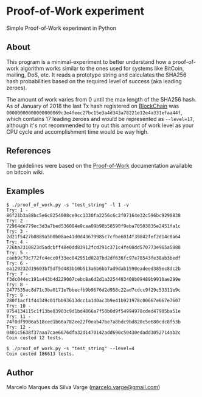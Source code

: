 # Proof-of-Work experiment
Simple Proof-of-Work experiment in Python

## About
This program is a minimal-experiment to better understand how a proof-of-work algorithm works similar to the ones used for systems like BitCoin, mailing, DoS, etc. It reads a prototype string and calculates the SHA256 hash probabilities based on the required level of success (aka leading zeroes).

The amount of work varies from 0 until the max length of the SHA256 hash. As of January of 2018 the last Tx hash registered on [BlockChain](https://blockchain.info/pt/block/00000000000000000069c3e4feec27bc15e3a4d343a78221e12e4a331efaa44f) was `00000000000000000069c3e4feec27bc15e3a4d343a78221e12e4a331efaa44f`, which contains 17 leading zeroes and would be represented as `--level=17`, although it's not recommended to try out this amount of work level as your CPU cycle and accomplishment time would be way high.

## References
The guidelines were based on the [Proof-of-Work](https://en.bitcoin.it/wiki/Proof_of_work) documentation available on bitcoin wiki.

## Examples

```
$ ./proof_of_work.py -s "test_string" -l 1 -v
Try: 1 - 86f21b3a88bc5e6c8254008ce9cc1330fa2256c6c2f07164e32c596bc9290838
Try: 2 - 72964de779ec3d3a7bed536084e9caa09b98b58590f9eba70503835e2451fa1c
Try: 3 - 2d21f5427b0889a5b0b08ae41d0d43679985c7cfbe6014f39842fef2d14c0a64
Try: 4 - 726ba2310823d5adcbff48e0dd83912fcd291c371c4fe08dd570773e965a5888
Try: 5 - caeb9c79c772fc4ecc0f33ec042951d0287bd2df636fc97e78543fe38ab3bedf
Try: 6 - ea129232d19603bf5df5d483b10b513a6b6bb7ad9dab1590eadeed385ec8dc2b
Try: 7 - f3dc044ec191a443b4d229007cebc8a6d2d1a3254483408b09489b9910ae299e
Try: 8 - 2477535ac8d71c3ba0171e7bbecfb9b9676d2d958c22ad7cdcc9f29c53311e9c
Try: 9 - 280f1acf1f44349c01fbb93613dcc1a1d0ac3b9e41b921978c00667e667e7607
Try: 10 - 9754134115c1f13be83903c9d1bd4866a7f50b0d9f54994978cded47905ba51e
Try: 11 - 74f0df9906a518ced1b66a782ee22f0eab47be7a8bdc9bd820c5e680cdc8f53b
Try: 12 - 0401c5638f37aaa7cae6676dfa32d1470142add690c50430edadd3052714ab2c
Coin costed 12 tests.
```

```
$ ./proof_of_work.py -s "test_string" --level=4
Coin costed 186613 tests.
```

## Author

Marcelo Marques da Silva Varge
(marcelo.varge@gmail.com)
